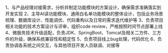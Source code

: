 1、与产品经理对接需求，分析并制定功能模块的方案设计，确保需求准确落实到开发实现
2、主导AI读功能模块、通用白名单功能模块的整体设计，包括业务场景梳理、数据库设计、性能调优、代码重构以及日常的需求迭代维护等
3、负责项目相关功能的技术方案设计与评审，组织code review，严格按照时间节点部署上线
4、微服务技术升级适配，负责JDK、SpringBoot、Tomcat及相关二方件、三方件的升级，确保系统兼容性和稳定性
5、负责项目线上bug处理，代码优化
6、负责协调各系统之间交互，与其他项目开发人员联调、对接等

